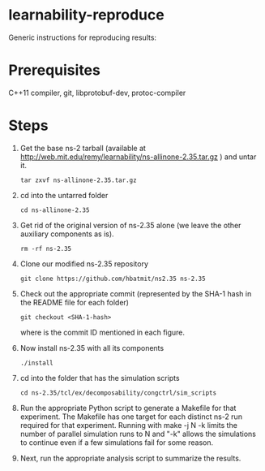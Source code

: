 learnability-reproduce
======================

Generic instructions for reproducing results:

Prerequisites
================

C++11 compiler, git, libprotobuf-dev, protoc-compiler


Steps
================

1. Get the base ns-2 tarball (available at http://web.mit.edu/remy/learnability/ns-allinone-2.35.tar.gz ) and untar it.

    ```
    tar zxvf ns-allinone-2.35.tar.gz 
    ```

2.  cd into the untarred folder 

    ```
    cd ns-allinone-2.35 
    ```
3.  Get rid of the original version of ns-2.35 alone (we leave the other auxiliary components as is).

    ```
    rm -rf ns-2.35 
    ```

4.  Clone our modified ns-2.35 repository

    ```
    git clone https://github.com/hbatmit/ns2.35 ns-2.35
    ```

5.  Check out the appropriate commit (represented by the SHA-1 hash in the README file for each folder)

    ```
    git checkout <SHA-1-hash>
    ```

    where <SHA-1-hash> is the commit ID mentioned in each figure. 

6.  Now install ns-2.35 with all its components

    ```
    ./install 
    ```

7.  cd into the folder that has the simulation scripts

    ```
    cd ns-2.35/tcl/ex/decomposability/congctrl/sim_scripts
    ```

8. Run the appropriate Python script to generate a Makefile for that experiment.
The Makefile has one target for each distinct ns-2 run required for that
experiment. Running with make -j N -k limits the number of parallel simulation
runs to N and "-k" allows the simulations to continue even if a few simulations
fail for some reason.

9. Next, run the appropriate analysis script to summarize the results.

